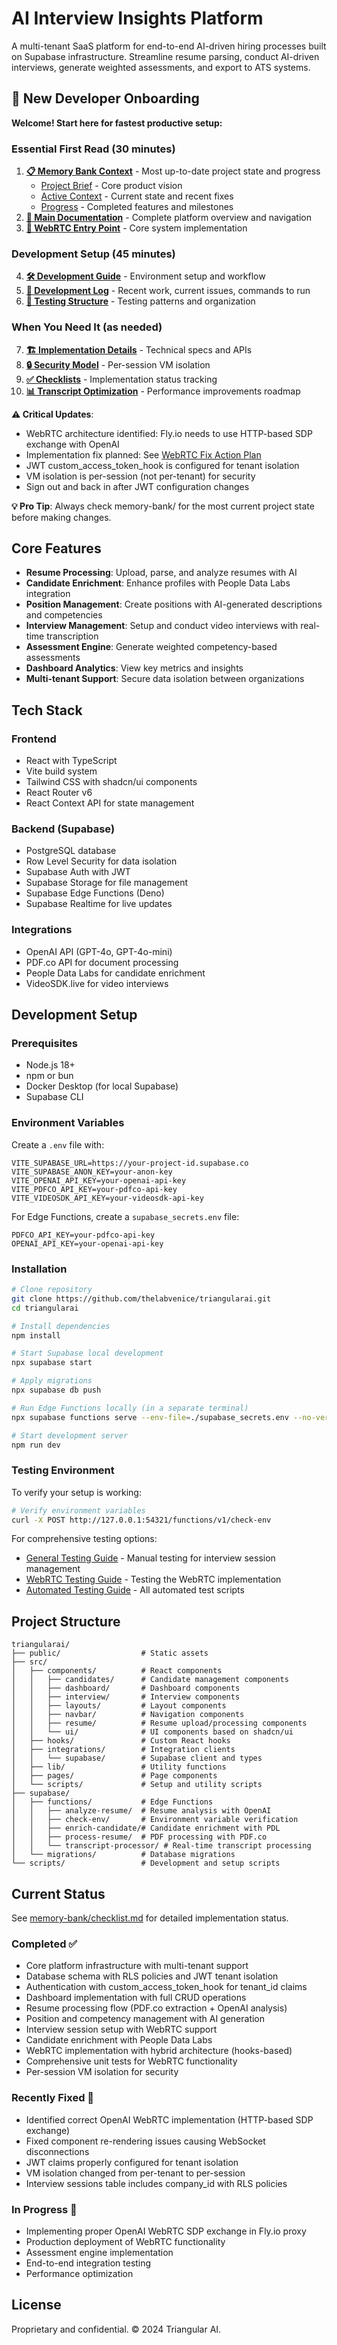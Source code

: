 # AI Interview Insights Platform

A multi-tenant SaaS platform for end-to-end AI-driven hiring processes built on Supabase infrastructure. Streamline resume parsing, conduct AI-driven interviews, generate weighted assessments, and export to ATS systems.

## 🚀 New Developer Onboarding

**Welcome! Start here for fastest productive setup:**

### **Essential First Read** (30 minutes)
1. **[📋 Memory Bank Context](memory-bank/)** - Most up-to-date project state and progress
   - [Project Brief](memory-bank/projectbrief.md) - Core product vision
   - [Active Context](memory-bank/activeContext.md) - Current state and recent fixes
   - [Progress](memory-bank/progress.md) - Completed features and milestones
2. **[📖 Main Documentation](docs/index.md)** - Complete platform overview and navigation
3. **[🎯 WebRTC Entry Point](docs/architecture/webrtc-entry-point.md)** - Core system implementation

### **Development Setup** (45 minutes)
4. **[🛠️ Development Guide](docs/development/README.md)** - Environment setup and workflow
5. **[📝 Development Log](CLAUDE.md)** - Recent work, current issues, commands to run
6. **[🧪 Testing Structure](docs/guides/testing/TEST_STRUCTURE.md)** - Testing patterns and organization

### **When You Need It** (as needed)
7. **[🏗️ Implementation Details](docs/architecture/hybrid-implementation-details.md)** - Technical specs and APIs
8. **[🔒 Security Model](docs/architecture/vm-isolation-guide.md)** - Per-session VM isolation
9. **[✅ Checklists](memory-bank/checklist.md)** - Implementation status tracking
10. **[📊 Transcript Optimization](TRANSCRIPT_OPTIMIZATION_PLAN.md)** - Performance improvements roadmap

**⚠️ Critical Updates**: 
- WebRTC architecture identified: Fly.io needs to use HTTP-based SDP exchange with OpenAI
- Implementation fix planned: See [WebRTC Fix Action Plan](WEBRTC_FIX_ACTION_PLAN.md)
- JWT custom_access_token_hook is configured for tenant isolation
- VM isolation is per-session (not per-tenant) for security
- Sign out and back in after JWT configuration changes

**💡 Pro Tip**: Always check memory-bank/ for the most current project state before making changes.

## Core Features

- **Resume Processing**: Upload, parse, and analyze resumes with AI
- **Candidate Enrichment**: Enhance profiles with People Data Labs integration
- **Position Management**: Create positions with AI-generated descriptions and competencies
- **Interview Management**: Setup and conduct video interviews with real-time transcription
- **Assessment Engine**: Generate weighted competency-based assessments
- **Dashboard Analytics**: View key metrics and insights
- **Multi-tenant Support**: Secure data isolation between organizations

## Tech Stack

### Frontend
- React with TypeScript
- Vite build system
- Tailwind CSS with shadcn/ui components
- React Router v6
- React Context API for state management

### Backend (Supabase)
- PostgreSQL database
- Row Level Security for data isolation
- Supabase Auth with JWT
- Supabase Storage for file management
- Supabase Edge Functions (Deno)
- Supabase Realtime for live updates

### Integrations
- OpenAI API (GPT-4o, GPT-4o-mini)
- PDF.co API for document processing
- People Data Labs for candidate enrichment
- VideoSDK.live for video interviews

## Development Setup

### Prerequisites
- Node.js 18+
- npm or bun
- Docker Desktop (for local Supabase)
- Supabase CLI

### Environment Variables
Create a `.env` file with:
```
VITE_SUPABASE_URL=https://your-project-id.supabase.co
VITE_SUPABASE_ANON_KEY=your-anon-key
VITE_OPENAI_API_KEY=your-openai-api-key
VITE_PDFCO_API_KEY=your-pdfco-api-key
VITE_VIDEOSDK_API_KEY=your-videosdk-api-key
```

For Edge Functions, create a `supabase_secrets.env` file:
```
PDFCO_API_KEY=your-pdfco-api-key
OPENAI_API_KEY=your-openai-api-key
```

### Installation

```bash
# Clone repository
git clone https://github.com/thelabvenice/triangularai.git
cd triangularai

# Install dependencies
npm install

# Start Supabase local development
npx supabase start

# Apply migrations
npx supabase db push

# Run Edge Functions locally (in a separate terminal)
npx supabase functions serve --env-file=./supabase_secrets.env --no-verify-jwt

# Start development server
npm run dev
```

### Testing Environment

To verify your setup is working:
```bash
# Verify environment variables
curl -X POST http://127.0.0.1:54321/functions/v1/check-env
```

For comprehensive testing options:
- [General Testing Guide](TESTING.md) - Manual testing for interview session management
- [WebRTC Testing Guide](WEBRTC_TESTING.md) - Testing the WebRTC implementation
- [Automated Testing Guide](docs/guides/testing/AUTOMATED_TESTING.md) - All automated test scripts

## Project Structure

```
triangularai/
├── public/                  # Static assets
├── src/
│   ├── components/          # React components
│   │   ├── candidates/      # Candidate management components
│   │   ├── dashboard/       # Dashboard components
│   │   ├── interview/       # Interview components
│   │   ├── layouts/         # Layout components
│   │   ├── navbar/          # Navigation components
│   │   ├── resume/          # Resume upload/processing components
│   │   └── ui/              # UI components based on shadcn/ui
│   ├── hooks/               # Custom React hooks
│   ├── integrations/        # Integration clients
│   │   └── supabase/        # Supabase client and types
│   ├── lib/                 # Utility functions
│   ├── pages/               # Page components
│   └── scripts/             # Setup and utility scripts
├── supabase/
│   ├── functions/           # Edge Functions
│   │   ├── analyze-resume/  # Resume analysis with OpenAI
│   │   ├── check-env/       # Environment variable verification
│   │   ├── enrich-candidate/# Candidate enrichment with PDL
│   │   ├── process-resume/  # PDF processing with PDF.co
│   │   └── transcript-processor/ # Real-time transcript processing
│   └── migrations/          # Database migrations
└── scripts/                 # Development and setup scripts
```

## Current Status

See [memory-bank/checklist.md](memory-bank/checklist.md) for detailed implementation status.

### Completed ✅
- Core platform infrastructure with multi-tenant support
- Database schema with RLS policies and JWT tenant isolation
- Authentication with custom_access_token_hook for tenant_id claims
- Dashboard implementation with full CRUD operations
- Resume processing flow (PDF.co extraction + OpenAI analysis)
- Position and competency management with AI generation
- Interview session setup with WebRTC support
- Candidate enrichment with People Data Labs
- WebRTC implementation with hybrid architecture (hooks-based)
- Comprehensive unit tests for WebRTC functionality
- Per-session VM isolation for security

### Recently Fixed 🔧
- Identified correct OpenAI WebRTC implementation (HTTP-based SDP exchange)
- Fixed component re-rendering issues causing WebSocket disconnections
- JWT claims properly configured for tenant isolation
- VM isolation changed from per-tenant to per-session
- Interview sessions table includes company_id with RLS policies

### In Progress 🚧
- Implementing proper OpenAI WebRTC SDP exchange in Fly.io proxy
- Production deployment of WebRTC functionality
- Assessment engine implementation
- End-to-end integration testing
- Performance optimization

## License

Proprietary and confidential. © 2024 Triangular AI.

<!-- Last updated: May 1, 2024 at 17:35 -->
